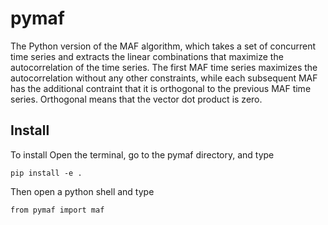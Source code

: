 # pymaf

The Python version of the MAF algorithm, which takes a set of concurrent time series and extracts the linear combinations that maximize the autocorrelation of the time series. The first MAF time series maximizes the autocorrelation without any other constraints, while each subsequent MAF has the additional contraint that it is orthogonal to the previous MAF time series. Orthogonal means that the vector dot product is zero. 

## Install

To install
Open the terminal, go to the pymaf directory, and type
```
pip install -e .
```

Then open a python shell and type 
```
from pymaf import maf
```
